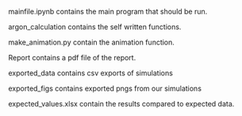 mainfile.ipynb contains the main program that should be run.

argon_calculation contains the self written functions.

make_animation.py contain the animation function.

Report contains a pdf file of the report.

exported_data contains csv exports of simulations

exported_figs contains exported pngs from our simulations

expected_values.xlsx contain the results compared to expected data.